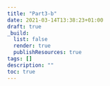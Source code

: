 ```yaml
---
title: "Part3-b"
date: 2021-03-14T13:38:23+01:00
draft: true
_build:
  list: false
  render: true
  publishResources: true
tags: []
description: ""
toc: true
---
```


